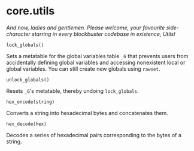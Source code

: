 # core.utils

*And now, ladies and gentlemen. Please welcome, your favourite side-character
starring in every blockbuster codebase in existence, Utils!*

    lock_globals()

Sets a metatable for the global variables table `_G` that prevents users from
accidentally defining global variables and accessing nonexistent local or global
variables. You can still create new globals using `rawset`.

    unlock_globals()

Resets `_G`'s metatable, thereby undoing `lock_globals`.

    hex_encode(string)

Converts a string into hexadecimal bytes and concatenates them.

    hex_decode(hex)

Decodes a series of hexadecimal pairs corresponding to the bytes of a string.
